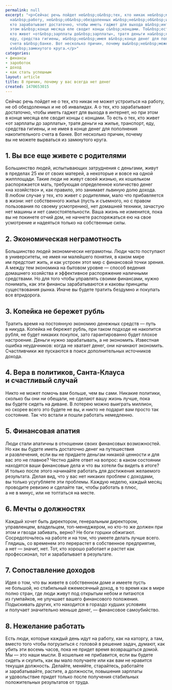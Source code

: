 ```yaml
---
permalink: null
excerpt: "<p>Сейчас речь пойдет не&nbsp;о&nbsp;тех, кто никак не&nbsp;может устроиться
  на&nbsp;работу, не&nbsp;об&nbsp;обездоленных и&nbsp;не&nbsp;об&nbsp;инвалидах. А&nbsp;о&nbsp;тех,
  кто зарабатывает достаточно, чтобы иметь гаджет для выхода в&nbsp;интернет, но&nbsp;при
  этом в&nbsp;конце месяца еле сводит концы с&nbsp;концами. То&nbsp;есть о&nbsp;тех,
  кто живет «от&nbsp;зарплаты до&nbsp;зарплаты», тратя деньги на&nbsp;жилье, транспорт,
  еду, средства гигиены, и&nbsp;не&nbsp;имея в&nbsp;конце денег для пополнения накопительного
  счета в&nbsp;банке. Вот несколько причин, почему вы&nbsp;не&nbsp;можете вырваться
  из&nbsp;замкнутого круга.</p>"
categories:
- финансы
- зароботок
- доход
- как стать успешным
layout: article
title: 8 причин, почему у вас всегда нет денег
created: 1470653015
---
```

<p>Сейчас речь пойдет не&nbsp;о&nbsp;тех, кто никак не&nbsp;может устроиться на&nbsp;работу, не&nbsp;об&nbsp;обездоленных и&nbsp;не&nbsp;об&nbsp;инвалидах. А&nbsp;о&nbsp;тех, кто зарабатывает достаточно, чтобы иметь гаджет для выхода в&nbsp;интернет, но&nbsp;при этом в&nbsp;конце месяца еле сводит концы с&nbsp;концами. То&nbsp;есть о&nbsp;тех, кто живет «от&nbsp;зарплаты до&nbsp;зарплаты», тратя деньги на&nbsp;жилье, транспорт, еду, средства гигиены, и&nbsp;не&nbsp;имея в&nbsp;конце денег для пополнения накопительного счета в&nbsp;банке. Вот несколько причин, почему вы&nbsp;не&nbsp;можете вырваться из&nbsp;замкнутого круга.</p>
<h2>1. Вы&nbsp;все еще живете с&nbsp;родителями</h2>
<p>Большинство людей, испытывающих затруднения с&nbsp;деньгами, живут в&nbsp;пределах 25&nbsp;км от&nbsp;своих матерей, а&nbsp;некоторые и&nbsp;вовсе на&nbsp;одной жилплощади. Такие люди не&nbsp;живут своей жизнью, их&nbsp;кошельком распоряжается мать, требующая определенное количество денег «на&nbsp;хозяйство» и, как правило, это занимает львиную долю дохода. В&nbsp;любом случае у&nbsp;тех, кто живет с&nbsp;родителями, мало что прибавляется в&nbsp;жизни: нет собственного жилья (пусть и&nbsp;съемного, но&nbsp;с&nbsp;правом пользования по&nbsp;своему усмотрению), нет домашней техники, зачастую нет машины и&nbsp;нет самостоятельности. Ваша жизнь не&nbsp;изменится, пока вы&nbsp;не&nbsp;покинете отчий дом, не&nbsp;начнете распоряжаться ею&nbsp;на&nbsp;свое усмотрение и&nbsp;надеяться только на&nbsp;собственные силы.</p>
<h2>2. Экономическая неграмотность</h2>
<p>Большинство людей экономически неграмотны. Люди часто поступают в&nbsp;университеты, не&nbsp;имея ни&nbsp;малейшего понятия, в&nbsp;каком мире им&nbsp;предстоит жить, и&nbsp;как устроен этот мир с&nbsp;финансовой точки зрения. А&nbsp;между тем экономика на&nbsp;бытовом уровне&nbsp;— способ ведения домашнего хозяйства и&nbsp;эффективное распоряжение наличными средствами. Но&nbsp;для того чтобы управлять своими финансами, нужно понимать, как эти финансы зарабатываются и&nbsp;каковы принципы существования рынка. Иначе вы&nbsp;будете тратить бездумно и&nbsp;покупать все втридорога.</p>
<h2>3. Копейка не&nbsp;бережет рубль</h2>
<p>Тратить время на&nbsp;постоянную экономию денежных средств&nbsp;— путь в&nbsp;никуда. Копейка не&nbsp;бережет рубль, при таком подходе не&nbsp;накопится рубля, не&nbsp;будет никаких покупок, зато гарантированно будет плохое настроение. Деньги нужно зарабатывать, а&nbsp;не&nbsp;экономить. Известная ошибка неудачников: когда не&nbsp;хватает денег, они начинают экономить. Счастливчики&nbsp;же пускаются в&nbsp;поиск дополнительных источников дохода.</p>
<h2>4. Вера в&nbsp;политиков, Санта-Клауса и&nbsp;счастливый случай</h2>
<p>Никто не&nbsp;может помочь вам больше, чем вы&nbsp;сами. Никакие политики, сколько&nbsp;бы они ни&nbsp;обещали, не&nbsp;сделают вашу жизнь лучше, пока вы&nbsp;будете сидеть на&nbsp;диване. В&nbsp;лотерею можно выиграть миллион, но&nbsp;скорее всего это будете не&nbsp;вы, и&nbsp;никто не&nbsp;подарит вам просто так состояние. Так что встали и&nbsp;пошли работать немедленно.</p>
<h2>5. Финансовая апатия</h2>
<p>Люди стали апатичны в&nbsp;отношении своих финансовых возможностей. Но&nbsp;как вы&nbsp;будете иметь достаточно денег на&nbsp;путешествия и&nbsp;развлечения, если вы&nbsp;не&nbsp;придаете деньгам никакой ценности и&nbsp;для вас это не&nbsp;главное? Честно дайте ответ на&nbsp;вопрос: в&nbsp;каком состоянии находятся ваши финансовые дела и&nbsp;что вы&nbsp;хотели&nbsp;бы видеть в&nbsp;итоге? И&nbsp;только после этого начинайте работать для достижения желаемого результата. Делая вид, что у&nbsp;вас нет никаких проблем с&nbsp;доходами, вы&nbsp;только усугубляете эти проблемы. Каждую неделю, каждый месяц проводите ревизию и&nbsp;сделайте так, чтобы работать в&nbsp;плюс, а&nbsp;не&nbsp;в&nbsp;минус, или не&nbsp;топтаться на&nbsp;месте.</p>
<h2>6. Мечты о&nbsp;должностях</h2>
<p>Каждый хочет быть директором, генеральным директором, управленцем, владельцем, топ-менеджером, но&nbsp;кто-то&nbsp;же должен при этом и&nbsp;гвозди забивать, верно? Не&nbsp;боги горшки обжигают. Сосредоточьтесь на&nbsp;работе и&nbsp;на&nbsp;том, что умеете делать лучше всего. Глядишь, со&nbsp;временем это перерастет в&nbsp;собственное предприятие, а&nbsp;нет&nbsp;— значит, нет. Тот, кто хорошо работает и&nbsp;растет как профессионал, тот и&nbsp;зарабатывает в&nbsp;результате.</p>
<h2>7. Сопоставление доходов</h2>
<p>Идея о&nbsp;том, что вы&nbsp;живете в&nbsp;собственном доме и&nbsp;имеете пусть не&nbsp;большой, но&nbsp;стабильный ежемесячный доход, в&nbsp;то&nbsp;время как в&nbsp;мире полно стран, где люди живут под открытым небом и&nbsp;питаются из&nbsp;гумпайков, не&nbsp;улучшает вашего финансового положения. Подыскивать других, кто находится в&nbsp;гораздо худших условиях и&nbsp;получает значительно меньше денег,&nbsp;— финансовое самоубийство. </p>
<h2>8. Нежелание работать</h2>
<p>Есть люди, которые каждый день идут на&nbsp;работу, как на&nbsp;каторгу, а&nbsp;там, вместо того чтобы погрузиться с&nbsp;головой в&nbsp;решение задач, думают, как убить эти восемь часов, пока не&nbsp;придет время возвращаться домой. Мы&nbsp;— это наши мысли. В&nbsp;кошельке не&nbsp;прибавится, если вы&nbsp;будете сидеть и&nbsp;скулить, как вы&nbsp;мало получаете или как вам не&nbsp;нравится текущая должность. Делайте, меняйте, старайтесь, работайте и&nbsp;зарабатывайте, растите, а&nbsp;должности, повышения зарплаты и&nbsp;удовольствие придет только после получения стабильных положительных результатов от&nbsp;труда.</p>
